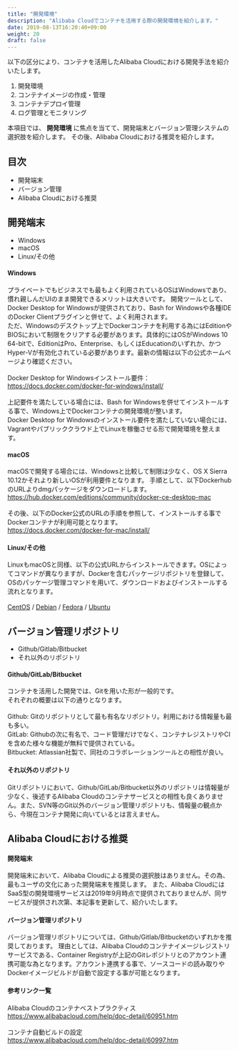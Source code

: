 ```yaml
---
title: "開発環境"
description: "Alibaba Cloudでコンテナを活用する際の開発環境を紹介します。"
date: 2019-08-13T16:20:40+09:00
weight: 20
draft: false
---
```


以下の区分により、コンテナを活用したAlibaba Cloudにおける開発手法を紹介いたします。

1. 開発環境
1. コンテナイメージの作成・管理
1. コンテナデプロイ管理
1. ログ管理とモニタリング

本項目では、 <b>開発環境</b> に焦点を当てて、開発端末とバージョン管理システムの選択肢を紹介します。
その後、Alibaba Cloudにおける推奨を紹介します。

## 目次
- 開発端末
- バージョン管理
- Alibaba Cloudにおける推奨

## 開発端末
  - Windows
  - macOS
  - Linux/その他

#### Windows
プライベートでもビジネスでも最もよく利用されているOSはWindowsであり、慣れ親しんだUIのまま開発できるメリットは大きいです。
開発ツールとして、Docker Desktop for Windowsが提供されており、Bash for Windowsや各種IDEのDocker Clientプラグインと併せて、よく利用されます。  
ただ、Windowsのデスクトップ上でDockerコンテナを利用する為にはEditionやBIOSにおいて制限をクリアする必要があります。具体的にはOSがWindows 10 64-bitで、EditionはPro、Enterprise、もしくはEducationのいずれか、かつHyper-Vが有効化されている必要があります。最新の情報は以下の公式ホームページより確認ください。  
<br>
Docker Desktop for Windowsインストール要件：https://docs.docker.com/docker-for-windows/install/  
<br>
上記要件を満たしている場合には、Bash for Windowsを併せてインストールする事で、Windows上でDockerコンテナの開発環境が整います。  
Docker Desktop for Windowsのインストール要件を満たしていない場合には、Vagrantやパブリッククラウド上でLinuxを稼働させる形で開発環境を整えます。

#### macOS
macOSで開発する場合には、Windowsと比較して制限は少なく、OS X Sierra 10.12かそれより新しいOSが利用要件となります。
手順として、以下DockerhubのURLよりdmgパッケージをダウンロードします。
<br>
https://hub.docker.com/editions/community/docker-ce-desktop-mac  
<br>
その後、以下のDocker公式のURLの手順を参照して、インストールする事でDockerコンテナが利用可能となります。  
https://docs.docker.com/docker-for-mac/install/

#### Linux/その他
LinuxもmacOSと同様、以下の公式URLからインストールできます。OSによってコマンドが異なりますが、Dockerを含むパッケージリポジトリを登録して、OSのパッケージ管理コマンドを用いて、ダウンロードおよびインストールする流れとなります。  
<br>
[CentOS](https://docs.docker.com/install/linux/docker-ce/centos/) /
[Debian](https://docs.docker.com/install/linux/docker-ce/debian/) / 
[Fedora](https://docs.docker.com/install/linux/docker-ce/fedora/) /
[Ubuntu](https://docs.docker.com/install/linux/docker-ce/ubuntu/)  

## バージョン管理リポジトリ
- Github/Gitlab/Bitbucket
- それ以外のリポジトリ

#### Github/GitLab/Bitbucket
コンテナを活用した開発では、Gitを用いた形が一般的です。  
それぞれの概要は以下の通りとなります。  
<br>
Github: Gitのリポジトリとして最も有名なリポジトリ。利用における情報量も最も多い。  
GitLab: Githubの次に有名で、コード管理だけでなく、コンテナレジストリやCIを含めた様々な機能が無料で提供されている。  
Bitbucket: Atlassian社製で、同社のコラボレーションツールとの相性が良い。  
#### それ以外のリポジトリ
Gitリポジトリにおいて、Github/GitLab/Bitbucket以外のリポジトリは情報量が少なく、後述するAlibaba Cloudのコンテナサービスとの相性も良くありません。また、SVN等のGit以外のバージョン管理リポジトリも、情報量の観点から、今現在コンテナ開発に向いているとは言えません。

## Alibaba Cloudにおける推奨
#### 開発端末
開発端末において、Alibaba Cloudによる推奨の選択肢はありません。その為、最もユーザの文化にあった開発端末を推奨します。
また、Alibaba CloudにはSaaS型の開発環境サービスは2019年9月時点で提供されておりませんが、同サービスが提供され次第、本記事を更新して、紹介いたします。

#### バージョン管理リポジトリ
バージョン管理リポジトリについては、Github/Gitlab/Bitbucketのいずれかを推奨しております。
理由としては、Alibaba Cloudのコンテナイメージレジストリサービスである、Container Registryが上記のGitレポジトリとのアカウント連携可能な為となります。アカウント連携する事で、ソースコードの読み取りやDockerイメージビルドが自動で設定する事が可能となります。

#### 参考リンク一覧
Alibaba Cloudのコンテナベストプラクティス  
https://www.alibabacloud.com/help/doc-detail/60951.htm  
<br>
コンテナ自動ビルドの設定  
https://www.alibabacloud.com/help/doc-detail/60997.htm  

